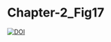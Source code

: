 # Chapter-2_Fig17
[![DOI](https://zenodo.org/badge/DOI/10.5281/zenodo.6340021.svg)](https://doi.org/10.5281/zenodo.6340021)

